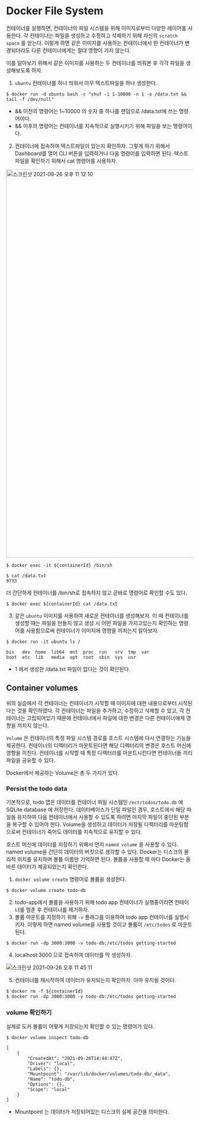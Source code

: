 # Docker File System

컨테이너를 실행하면, 컨테이너의 파일 시스템을 위해 이미지로부터 다양한 레이어를 사용한다. 각 컨테이너는 파일을 생성하고 수정하고 삭제하기 위해 자신의 `scratch space` 를 얻는다. 이렇게 하면 같은 이미지를 사용하는 컨테이너에서 한 컨테이너가 변경되더라도 다른 컨테이너에게는 절대 영향이 가지 않는다.



이를 알아보기 위해서 같은 이미지를 사용하는 두 컨테이너를 띄워본 후 각각 파일을 생성해보도록 하자.

1. `ubuntu` 컨테이너를 하나 띄워서 아무 텍스트파일을 하나 생성한다.

```shell
$ docker run -d ubuntu bash -c "shuf -i 1-10000 -n 1 -o /data.txt && tail -f /dev/null"
```

* && 이전의 명령어는 1~10000 의 숫자 중 하나를 랜덤으로 /data.txt에 쓰는 명령어이다.
* && 이후의 명령어는 컨테이너를 지속적으로 실행시키기 위해 파일을 보는 명령어이다.

2. 컨테이너에 접속하여 텍스트파일이 있는지 확인하자. 그렇게 하기 위해서 Dashboard를 열어 CLI 버튼을 입력하거나 다음 명령어를 입력하면 된다. 텍스트파일을 확인하기 위해서 cat 명령어를 사용하자.

<img width="1047" alt="스크린샷 2021-09-26 오후 11 12 10" src="https://user-images.githubusercontent.com/35602698/134813048-d4d64616-b668-493f-a973-00ded7272053.png">

```shell
$ docker exec -it ${containerId} /bin/sh
```

```shell
$ cat /data.txt
9733
```

더 간단하게 컨테이너를 /bin/sh로 접속하지 않고 곧바로 명령어로 확인할 수도 있다.

```shell
$ docker exec ${containerId} cat /data.txt
```

3. 같은 `ubuntu` 이미지를 사용하여 새로운 컨테이너를 생성해보자. 이 때 컨테이너를 생성할 때는 파일을 만들지 않고 생성 시 어떤 파일을 가지고있는지 확인하는 명령어를 사용함으로써 컨테이너가 이미지에 영향을 끼치는지 알아보자.

```shell
$ docker run -it ubuntu ls /

bin   dev  home  lib64	mnt  proc  run	 srv  tmp  var
boot  etc  lib	 media	opt  root  sbin  sys  usr
```

* 1 에서 생성한 /data.txt 파일이 없다는 것이 확인된다. 



## Container volumes

위의 실습에서 각 컨테이너는 컨테이너가 시작할 때 이미지에 대한 내용으로부터 시작된다는 것을 확인하였다. 각 컨테이너는 파일을 추가하고, 수정하고 삭제할 수 있고, 각 컨테이너는 고립되어있기 때문에 컨테이너에서 파일에 대한 변경은 다른 컨테이너에게 영향을 끼치지 않는다. 

`Volume` 은 컨테이너의 특정 파일 시스템 경로를 호스트 시스템에 다시 연결하는 기능을 제공한다. 컨테이너의 디렉터리가 마운트된다면 해당 디렉터리의 변경은 호스트 머신에 영향을 끼친다. 컨테이너를 시작할 때 특정 디렉터리를 마운트시킨다면 컨테이너들 끼리 파일을 공유할 수 있다.

Docker에서 제공하는 Volume은 총 두 가지가 있다.



### Persist the todo data

기본적으로, todo 앱은 데이터를 컨테이너 파일 시스템인 `/ect/todos/todo.db` 에 SQLite database 에 저장한다. 데이터베이스가 단일 파일인 경우, 호스트에서 해당 파일을 유지하여 다음 컨테이너에서 사용할 수 있도록 하려면 마지막 파일이 중단된 부분을 복구할 수 있어야 한다. Volume을 생성하고 데이터가 저장될 디렉터리를 마운팅함으로써 컨테이너가 죽어도 데이터를 지속적으로 유지할 수 있다.

호스트 머신에 데이터를 저장하기 위해서 먼저 `named volume` 을 사용할 수 있다. named volume을 간단히 데이터의 버킷으로 생각할 수 있다. Docker는 디스크의 물리적 위치를 유지하며 볼륨 이름만 기억하면 된다. 볼륨을 사용할 때 마다 Docker는 올바른 데이터가 제공되었는지 확인한다.

1. `docker volume create` 명령어로 볼륨을 생성한다.

```shell
$ docker volume create todo-db
```

2. todo-app에서 볼륨을 사용하기 위해 todo app 컨테이너가 실행중이라면 컨테이너를 멈춘 후 컨테이너를 제거하자. 
3. 볼륨 마운트를 지정하기 위해 `-v` 플래그를 이용하여 todo app 컨테이너를 실행시키자. 이렇게 하면 named volume을 사용할 것이고 볼륨이 `/etc/todos` 로 마운트된다.

```shell
$ docker run -dp 3000:3000 -v todo-db:/etc/todos getting-started
```

4. localhost:3000 으로 접속하여 데이터를 막 생성하자.

![스크린샷 2021-09-26 오후 11 45 11](https://user-images.githubusercontent.com/35602698/134813058-6b0750d1-d164-4723-a5d0-7b746795c4a2.png)


5. 컨테이너를 재시작하여 데이터가 유지되는지 확인하자. 아마 유지될 것이다.

```shell
$ docker rm -f ${containerId}
$ docker run -dp 3000:3000 -v todo-db:/etc/todos getting-started
```



### volume 확인하기

실제로 도커 볼륨이 어떻게 저장되는지 확인할 수 있는 명령어가 있다.

```shell
$ docker volume inspect todo-db

[
    {
        "CreatedAt": "2021-09-26T14:44:47Z",
        "Driver": "local",
        "Labels": {},
        "Mountpoint": "/var/lib/docker/volumes/todo-db/_data",
        "Name": "todo-db",
        "Options": {},
        "Scope": "local"
    }
]
```

* Mountpoint 는 데이터가 저장되어있는 디스크의 실제 공간을 의미한다. 



